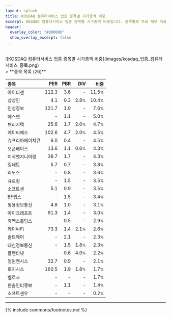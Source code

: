 ```yaml
---
layout: splash
title: KOSDAQ 컴퓨터서비스 업종 종목별 시가총액 비중
excerpt: KOSDAQ 컴퓨터서비스 업종 종목별 시가총액 비중입니다. 종목별로 주요 재무 지표를 함께 표시합니다.
header:
  overlay_color: "#800000"
  show_overlay_excerpt: false
---
```

<br>
![KOSDAQ 컴퓨터서비스 업종 종목별 시가총액 비중](images/kosdaq_업종_컴퓨터서비스_종목.png)
<br>
> **종목 목록 (26)**<a id="list"></a>

| **종목** | **PER** | **PBR** | **DIV** | **비중** |
| :------- | ------: | ------: | ------: | -------: |
| 아이티센 | 112.3 | 3.6 | - | 11.5<small>%</small> |
| 상상인 | 4.1 | 0.3 | 2.8<small>%</small> | 10.4<small>%</small> |
| 인성정보 | 121.7 | 1.9 | - | 7.6<small>%</small> |
| 에스넷 | - | 1.1 | - | 5.0<small>%</small> |
| 브리지텍 | 25.6 | 1.7 | 2.0<small>%</small> | 4.7<small>%</small> |
| 케이씨에스 | 102.6 | 4.7 | 2.0<small>%</small> | 4.5<small>%</small> |
| 슈프리마에이치큐 | 6.0 | 0.4 | - | 4.5<small>%</small> |
| 오픈베이스 | 13.6 | 1.1 | 0.6<small>%</small> | 4.3<small>%</small> |
| 이삭엔지니어링 | 38.7 | 1.7 | - | 4.3<small>%</small> |
| 링네트 | 5.7 | 0.7 | - | 3.8<small>%</small> |
| 리노스 | - | 0.8 | - | 3.6<small>%</small> |
| 큐로컴 | - | 1.5 | - | 3.5<small>%</small> |
| 소프트센 | 5.1 | 0.9 | - | 3.5<small>%</small> |
| BF랩스 | - | 1.5 | - | 3.4<small>%</small> |
| 쌍용정보통신 | 4.8 | 1.0 | - | 3.1<small>%</small> |
| 아이크래프트 | 91.3 | 1.4 | - | 3.0<small>%</small> |
| 휴맥스홀딩스 | - | 0.5 | - | 2.9<small>%</small> |
| 케이씨티 | 73.3 | 1.4 | 2.1<small>%</small> | 2.6<small>%</small> |
| 솔트웨어 | - | 2.1 | - | 2.3<small>%</small> |
| 대신정보통신 | - | 1.5 | 1.8<small>%</small> | 2.3<small>%</small> |
| 플랜티넷 | - | 0.6 | 4.0<small>%</small> | 2.2<small>%</small> |
| 정원엔시스 | 32.7 | 0.9 | - | 2.1<small>%</small> |
| 로지시스 | 160.5 | 1.9 | 1.8<small>%</small> | 1.7<small>%</small> |
| 벨로크 | - | - | - | 1.7<small>%</small> |
| 한솔인티큐브 | - | 1.1 | - | 1.4<small>%</small> |
| 소프트센우 | - | - | - | 0.2<small>%</small> |

---
{% include commons/footnotes.md %}